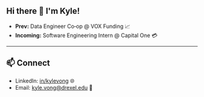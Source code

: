## Hi there 🍜 I'm Kyle!

- **Prev:** Data Engineer Co‑op @ VOX Funding 📈
- **Incoming:** Software Engineering Intern @ Capital One 💳

---

## 📫 Connect

- LinkedIn: [in/kylevong](https://www.linkedin.com/in/kylevong) 🌐
- Email: [kyle.vong@drexel.edu](mailto:kyle.vong@drexel.edu) 📧 
